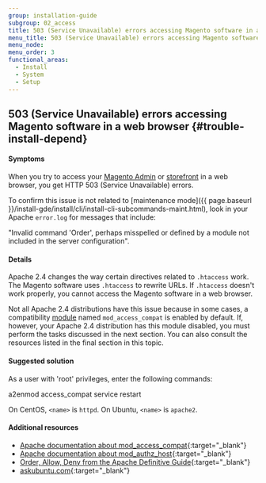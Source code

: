 ```yaml
---
group: installation-guide
subgroup: 02_access
title: 503 (Service Unavailable) errors accessing Magento software in a web browser
menu_title: 503 (Service Unavailable) errors accessing Magento software in a web browser
menu_node:
menu_order: 3
functional_areas:
  - Install
  - System
  - Setup
---
```


## 503 (Service Unavailable) errors accessing Magento software in a web browser {#trouble-install-depend}

#### Symptoms

When you try to access your [Magento Admin](https://glossary.magento.com/magento-admin) or [storefront](https://glossary.magento.com/storefront) in a web browser, you get HTTP 503 (Service Unavailable) errors.

To confirm this issue is not related to [maintenance mode]({{ page.baseurl }}/install-gde/install/cli/install-cli-subcommands-maint.html), look in your Apache `error.log` for messages that include:

 "Invalid command 'Order', perhaps misspelled or defined by a module not included in the server configuration".

#### Details

Apache 2.4 changes the way certain directives related to `.htaccess` work. The Magento software uses `.htaccess` to rewrite URLs. If `.htaccess` doesn't work properly, you cannot access the Magento software in a web browser.

Not all Apache 2.4 distributions have this issue because in some cases, a compatibility [module](https://glossary.magento.com/module) named `mod_access_compat` is enabled by default. If, however, your Apache 2.4 distribution has this module disabled, you must perform the tasks discussed in the next section. You can also consult the resources listed in the final section in this topic.

#### Suggested solution

As a user with 'root' privileges, enter the following commands:

 a2enmod access_compat
 service <name> restart

On CentOS, `<name>` is `httpd`. On Ubuntu, `<name>` is `apache2`.

#### Additional resources

* [Apache documentation about mod_access_compat](http://httpd.apache.org/docs/current/mod/mod_access_compat.html){:target="_blank"}
* [Apache documentation about mod_authz_host](http://httpd.apache.org/docs/current/mod/mod_authz_host.html){:target="_blank"}
* [Order, Allow, Deny from the Apache Definitive Guide](http://docstore.mik.ua/orelly/linux/apache/ch05_06.htm){:target="_blank"}
* [askubuntu.com](http://askubuntu.com/questions/335228/changes-in-apache-config-between-12-04-2-and-12-04-3-lts){:target="_blank"}
